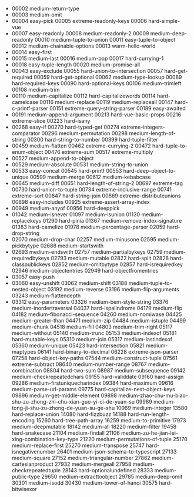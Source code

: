 + 00002 medium-return-type
+ 00003 medium-omit
+ 00004 easy-pick
00005 extreme-readonly-keys
00006 hard-simple-vue
+ 00007 easy-readonly
00008 medium-readonly-2
00009 medium-deep-readonly
00010 medium-tuple-to-union
00011 easy-tuple-to-object
00012 medium-chainable-options
00013 warm-hello-world
+ 00014 easy-first
+ 00015 medium-last
00016 medium-pop
00017 hard-currying-1
+ 00018 easy-tuple-length
00020 medium-promise-all
+ 00043 easy-exclude
00055 hard-union-to-intersection
00057 hard-get-required
00059 hard-get-optional
00062 medium-type-lookup
00089 hard-required-keys
00090 hard-optional-keys
00106 medium-trimleft
00108 medium-trim
+ 00110 medium-capitalize
00112 hard-capitalizewords
00114 hard-camelcase
00116 medium-replace
00119 medium-replaceall
00147 hard-c-printf-parser
00151 extreme-query-string-parser
00189 easy-awaited
+ 00191 medium-append-argument
00213 hard-vue-basic-props
00216 extreme-slice
00223 hard-isany
+ 00268 easy-if
00270 hard-typed-get
00274 extreme-integers-comparator
00296 medium-permutation
00298 medium-length-of-string
00300 hard-string-to-number
00399 hard-tuple-filter
+ 00459 medium-flatten
00462 extreme-currying-2
00472 hard-tuple-to-enum-object
00476 extreme-sum
00517 extreme-multiply
+ 00527 medium-append-to-object
+ 00529 medium-absolute
00531 medium-string-to-union
+ 00533 easy-concat
00545 hard-printf
00553 hard-deep-object-to-unique
00599 medium-merge
00612 medium-kebabcase
+ 00645 medium-diff
00651 hard-length-of-string-2
00697 extreme-tag
00730 hard-union-to-tuple
00734 extreme-inclusive-range
00741 extreme-sort
00847 hard-string-join
00869 extreme-distributeunions
00898 easy-includes
00925 extreme-assert-array-index
+ 00949 medium-anyof
00956 hard-deeppick
+ 01042 medium-isnever
01097 medium-isunion
01130 medium-replacekeys
01290 hard-pinia
01367 medium-remove-index-signature
01383 hard-camelize
01978 medium-percentage-parser
02059 hard-drop-string
+ 02070 medium-drop-char
02257 medium-minusone
02595 medium-pickbytype
02688 medium-startswith
+ 02693 medium-endswith
02757 medium-partialbykeys
02759 medium-requiredbykeys
02793 medium-mutable
02822 hard-split
02828 hard-classpublickeys
02852 medium-omitbytype
02857 hard-isrequiredkey
02946 medium-objectentries
02949 hard-objectfromentries
+ 03057 easy-push
+ 03060 easy-unshift
03062 medium-shift
03188 medium-tuple-to-nested-object
03192 medium-reverse
03196 medium-flip-arguments
03243 medium-flattendepth
+ 03312 easy-parameters
03326 medium-bem-style-string
03376 medium-inordertraversal
04037 hard-ispalindrome
04179 medium-flip
04182 medium-fibonacci-sequence
04260 medium-nomiwase
04425 medium-greater-than
04471 medium-zip
04484 medium-istuple
04499 medium-chunk
04518 medium-fill
04803 medium-trim-right
05117 medium-without
05140 medium-trunc
05153 medium-indexof
05181 hard-mutable-keys
05310 medium-join
05317 medium-lastindexof
05360 medium-unique
05423 hard-intersection
05821 medium-maptypes
06141 hard-binary-to-decimal
06228 extreme-json-parser
07258 hard-object-key-paths
07544 medium-construct-tuple
07561 extreme-subtract
08640 medium-number-range
08767 medium-combination
08804 hard-two-sum
08987 medium-subsequence
09142 medium-checkrepeatedchars
09155 hard-validdate
09160 hard-assign
09286 medium-firstuniquecharindex
09384 hard-maximum
09616 medium-parse-url-params
09775 hard-capitalize-nest-object-keys
09896 medium-get-middle-element
09898 medium-zhao-chu-mu-biao-shu-zu-zhong-zhi-chu-xian-guo-yi-ci-de-yuan-su
09989 medium-tong-ji-shu-zu-zhong-de-yuan-su-ge-shu
10969 medium-integer
13580 hard-replace-union
14080 hard-fizzbuzz
14188 hard-run-length-encoding
15260 hard-tree-path-array
16259 medium-to-primitive
17973 medium-deepmutable
18142 medium-all
18220 medium-filter
19458 hard-snakecase
21104 medium-findall
21106 medium-zu-he-jian-lei-xing-combination-key-type
21220 medium-permutations-of-tuple
25170 medium-replace-first
25270 medium-transpose
25747 hard-isnegativenumber
26401 medium-json-schema-to-typescript
27133 medium-square
27152 medium-triangular-number
27862 medium-cartesianproduct
27932 medium-mergeall
27958 medium-checkrepeatedtuple
28143 hard-optionalundefined
28333 medium-public-type
29650 medium-extracttoobject
29785 medium-deep-omit
30301 medium-isodd
30430 medium-tower-of-hanoi
30575 hard-bitwisexor
